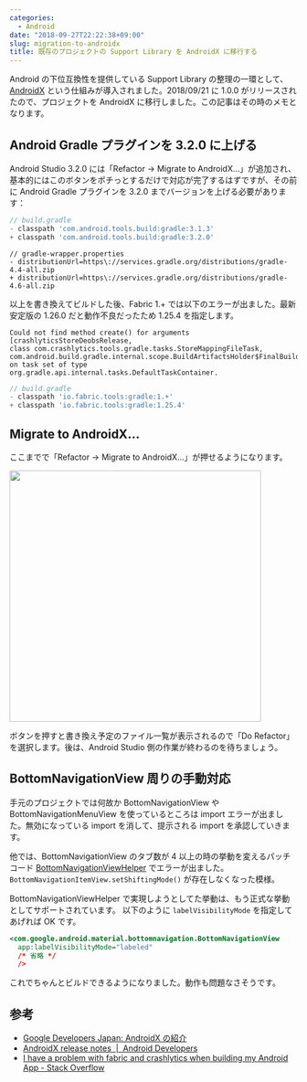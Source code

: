 ```yaml
---
categories:
  - Android
date: "2018-09-27T22:22:38+09:00"
slug: migration-to-androidx
title: 既存のプロジェクトの Support Library を AndroidX に移行する
---
```


Android の下位互換性を提供している Support Library の整理の一環として、[AndroidX](https://developers-jp.googleblog.com/2018/05/hello-world-androidx.html) という仕組みが導入されました。2018/09/21 に 1.0.0 がリリースされたので、プロジェクトを AndroidX に移行しました。この記事はその時のメモとなります。

## Android Gradle プラグインを 3.2.0 に上げる

Android Studio 3.2.0 には「Refactor -> Migrate to AndroidX...」が追加され、基本的にはこのボタンをポチっとするだけで対応が完了するはずですが、その前に Android Gradle プラグインを 3.2.0 までバージョンを上げる必要があります：

```gradle
// build.gradle
- classpath 'com.android.tools.build:gradle:3.1.3'
+ classpath 'com.android.tools.build:gradle:3.2.0'
```

```
// gradle-wrapper.properties
- distributionUrl=https\://services.gradle.org/distributions/gradle-4.4-all.zip
+ distributionUrl=https\://services.gradle.org/distributions/gradle-4.6-all.zip
```

以上を書き換えてビルドした後、Fabric 1.+ では以下のエラーが出ました。最新安定版の 1.26.0 だと動作不良だったため 1.25.4 を指定します。

```
Could not find method create() for arguments
[crashlyticsStoreDeobsRelease,
class com.crashlytics.tools.gradle.tasks.StoreMappingFileTask,
com.android.build.gradle.internal.scope.BuildArtifactsHolder$FinalBuildableArtifact@1711854a]
on task set of type org.gradle.api.internal.tasks.DefaultTaskContainer.
```

```gradle
// build.gradle
- classpath 'io.fabric.tools:gradle:1.+'
+ classpath 'io.fabric.tools:gradle:1.25.4'
```

## Migrate to AndroidX…

ここまでで「Refactor -> Migrate to AndroidX...」が押せるようになります。

<img alt="" src="/images/2018/09/migration-to-androidx.png" width="440" height="440">

ボタンを押すと書き換え予定のファイル一覧が表示されるので「Do Refactor」を選択します。後は、Android Studio 側の作業が終わるのを待ちましょう。

## BottomNavigationView 周りの手動対応

手元のプロジェクトでは何故か BottomNavigationView や BottomNavigationMenuView を使っているところは import エラーが出ました。無効になっている import を消して、提示される import を承認していきます。

他では、BottomNavigationView のタブ数が 4 以上の時の挙動を変えるパッチコード [BottomNavigationViewHelper](https://github.com/DroidKaigi/conference-app-2017/blob/master/app/src/main/java/io/github/droidkaigi/confsched2017/view/helper/BottomNavigationViewHelper.java) でエラーが出ました。`BottomNavigationItemView.setShiftingMode()` が存在しなくなった模様。

BottomNavigationViewHelper で実現しようとしてた挙動は、もう正式な挙動としてサポートされています。
以下のように `labelVisibilityMode` を指定してあげれば OK です。

```xml
<com.google.android.material.bottomnavigation.BottomNavigationView
  app:labelVisibilityMode="labeled"
  /* 省略 */
  />
```

これでちゃんとビルドできるようになりました。動作も問題なさそうです。

## 参考

- [Google Developers Japan: AndroidX の紹介](https://developers-jp.googleblog.com/2018/05/hello-world-androidx.html)
- [AndroidX release notes  |  Android Developers](https://developer.android.com/topic/libraries/support-library/androidx-rn)
- [I have a problem with fabric and crashlytics when building my Android App - Stack Overflow](https://stackoverflow.com/questions/52493141/i-have-a-problem-with-fabric-and-crashlytics-when-building-my-android-app)
